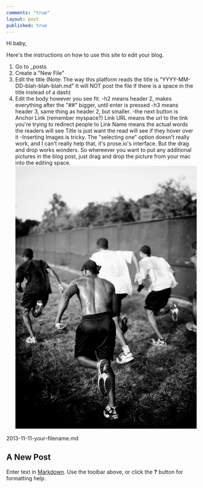 ```yaml
---
comments: "true"
layout: post
published: true
---
```


Hi baby,

Here's the instructions on how to use this site to edit your blog.

1. Go to _posts
2. Create a "New File"
3. Edit the title (Note: The way this platform reads the title is 
	"YYYY-MM-DD-blah-blah-blah.md"
   It will NOT post the file if there is a space in the title instead of a dash)
4. Edit the body however you see fit.
	-h2 means header 2, makes everything after the "##" bigger, until enter is pressed
    -h3 means header 3, same thing as header 2, but smaller.
    -the next button is Anchor Link (remember myspace?) 
    	Link URL means the url to the link you're trying to redirect people to
        Link Name means the actual words the readers will see
        Title is just want the read will see if they hover over it
    -Inserting Images is tricky. The "selecting one" option doesn't really work, and I can't really help that, it's prose.io's interface. But the drag and drop works wonders. So whereever you want to put any additional pictures in the blog post, just drag and drop the picture from your mac into the editing space. ![delete.jpg](/images/delete.jpg)



2013-11-11-your-filename.md
## A New Post

Enter text in [Markdown](http://daringfireball.net/projects/markdown/). Use the toolbar above, or click the **?** button for formatting help.

